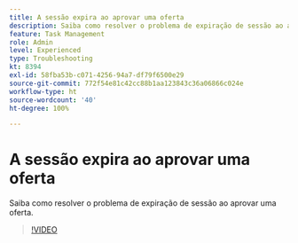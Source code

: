 ```yaml
---
title: A sessão expira ao aprovar uma oferta
description: Saiba como resolver o problema de expiração de sessão ao aprovar uma oferta.
feature: Task Management
role: Admin
level: Experienced
type: Troubleshooting
kt: 8394
exl-id: 58fba53b-c071-4256-94a7-df79f6500e29
source-git-commit: 772f54e81c42cc88b1aa123843c36a06866c024e
workflow-type: ht
source-wordcount: '40'
ht-degree: 100%

---
```


# A sessão expira ao aprovar uma oferta

Saiba como resolver o problema de expiração de sessão ao aprovar uma oferta.

>[!VIDEO](https://video.tv.adobe.com/v/335898?quality=12)
